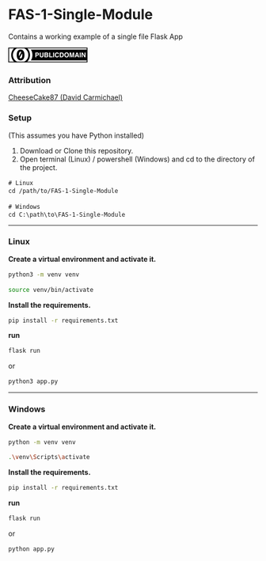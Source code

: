 # FAS-1-Single-Module

Contains a working example of a single file Flask App

![](https://github.com/creativecommons/cc-assets/blob/main/license_badges/small/cc_zero.svg)

### Attribution

[CheeseCake87 (David Carmichael)](https://github.com/CheeseCake87)

### Setup

(This assumes you have Python installed)

1. Download or Clone this repository.
2. Open terminal (Linux) / powershell (Windows) and cd to the directory of the project.

```text
# Linux
cd /path/to/FAS-1-Single-Module

# Windows
cd C:\path\to\FAS-1-Single-Module
```

---

### Linux

**Create a virtual environment and activate it.**

```bash
python3 -m venv venv
```

```bash
source venv/bin/activate
```

**Install the requirements.**

```bash
pip install -r requirements.txt
```

**run**

```bash
flask run
```
or
```bash
python3 app.py
```

---

### Windows


**Create a virtual environment and activate it.**

```bash
python -m venv venv
```

```bash
.\venv\Scripts\activate
```

**Install the requirements.**

```bash
pip install -r requirements.txt
```

**run**

```bash
flask run
```
or
```bash
python app.py
```
